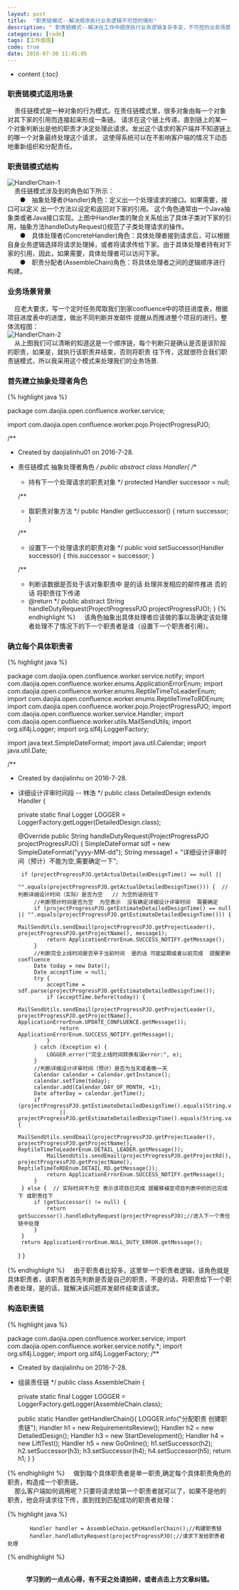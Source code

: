 ```yaml
---
layout: post
title:  "职责链模式--解决顺序执行业务逻辑不可控的情形"
description: " 职责链模式--解决在工作中顺序执行业务逻辑复杂多变，不可控的业务场景"
categories: [code]
tags: [工作感悟]
code: true
date: 2016-07-30 11:45:05
---
```


* content
{:toc}

### 职责链模式适用场景
  &nbsp;&nbsp;&nbsp;&nbsp;责任链模式是一种对象的行为模式。在责任链模式里，很多对象由每一个对象对其下家的引用而连接起来形成一条链。
请求在这个链上传递，直到链上的某一个对象判断出是他的职责才决定处理此请求。发出这个请求的客户端并不知道链上的哪一个对象最终处理这个请求，
这使得系统可以在不影响客户端的情况下动态地重新组织和分配责任。

### 职责链模式结构
![HandlerChain-1](/img/HandlerChain-01.png)<br/>
  &nbsp;&nbsp;&nbsp;&nbsp;责任链模式涉及到的角色如下所示：<br/>
　　●　抽象处理者(Handler)角色：定义出一个处理请求的接口。如果需要，接口可以定义 出一个方法以设定和返回对下家的引用。
这个角色通常由一个Java抽象类或者Java接口实现。上图中Handler类的聚合关系给出了具体子类对下家的引用，抽象方法handleDutyRequest()规范了子类处理请求的操作。<br/>
　　●　具体处理者(ConcreteHandler)角色：具体处理者接到请求后，可以根据自身业务逻辑选择将请求处理掉，或者将请求传给下家。由于具体处理者持有对下家的引用，因此，如果需要，具体处理者可以访问下家。<br/>
　　●　职责分配者(AssembleChain)角色：将具体处理者之间的逻辑顺序进行构建。

### 业务场景背景
  &nbsp;&nbsp;&nbsp;&nbsp;应老大要求，写一个定时任务爬取我们到家confluence中的项目进度表，根据项目进度表中的进度，做出不同判断并发邮件
提醒从而推进整个项目的进行。整体流程图：<br/>
![HandlerChain-2](/img/HandlerChain-02.png)<br/>
  &nbsp;&nbsp;&nbsp;&nbsp;从上图我们可以清晰的知道这是一个顺序链，每个判断只是确认是否是该阶段的职责，如果是，就执行该职责并结束，否则将职责
往下传，这就很符合我们职责链模式，所以我采用这个模式来处理我们的业务场景.

### 首先建立抽象处理者角色

{% highlight java %}

package com.daojia.open.confluence.worker.service;

import com.daojia.open.confluence.worker.pojo.ProjectProgressPJO;

/**
 * Created by daojialinhu01 on 2016-7-28.
 * 责任链模式  抽象处理者角色
 */
public abstract class Handler{
    /**
     * 持有下一个处理请求的职责对象
     */
    protected Handler successor = null;

    /**
     * 取职责对象方法
     */
    public Handler getSuccessor() {
        return successor;
    }

    /**
     * 设置下一个处理请求的职责对象
     */
    public void setSuccessor(Handler successor) {
        this.successor = successor;
    }

    /**
     * 判断该数据是否处于该对象职责中   是的话  处理并发相应的邮件推进   否的话  将职责往下传递
     * @return
     */
    public abstract String handleDutyRequest(ProjectProgressPJO projectProgressPJO);
}
{% endhighlight %}
  &nbsp;&nbsp;&nbsp;&nbsp;该角色抽象出具体处理者应该做的事以及确定该处理者处理不了情况下的下一个职责者是谁（设置下一个职责者引用）。

### 确立每个具体职责者

{% highlight java %}

package com.daojia.open.confluence.worker.service.notify;
import com.daojia.open.confluence.worker.enums.ApplicationErrorEnum;
import com.daojia.open.confluence.worker.enums.ReptileTimeToLeaderEnum;
import com.daojia.open.confluence.worker.enums.ReptileTimeToRDEnum;
import com.daojia.open.confluence.worker.pojo.ProjectProgressPJO;
import com.daojia.open.confluence.worker.service.Handler;
import com.daojia.open.confluence.worker.utils.MailSendUtils;
import org.slf4j.Logger;
import org.slf4j.LoggerFactory;

import java.text.SimpleDateFormat;
import java.util.Calendar;
import java.util.Date;

/**
 * Created by daojialinhu on 2016-7-28.
 * 详细设计评审时间段 -- 林浩
 */
public class DetailedDesign extends Handler {

    private static final Logger LOGGER = LoggerFactory.getLogger(DetailedDesign.class);

    @Override
    public String handleDutyRequest(ProjectProgressPJO projectProgressPJO) {
        SimpleDateFormat sdf = new SimpleDateFormat("yyyy-MM-dd");
        String message1 = "详细设计评审时间（预计）不能为空,需要确定一下";

        if (projectProgressPJO.getActualDetailedDesignTime() == null ||
                "".equals(projectProgressPJO.getActualDetailedDesignTime())) {  //判断详细设计时间（实际）是否为空   // 为空的话则往下
            //判断预计时间是否为空  为空表示  没有确定详细设计评审时间  需要确定
            if (projectProgressPJO.getEstimateDetailedDesignTime() == null || "".equals(projectProgressPJO.getEstimateDetailedDesignTime())) {
                MailSendUtils.sendEmail(projectProgressPJO.getProjectLeader(), projectProgressPJO.getProjectName(), message1);
                return ApplicationErrorEnum.SUCCESS_NOTIFY.getMessage();
            }
            //判断完全上线时间是否早于当前时间  是的话 可能延期或者以前完成  提醒更新confluence
            Date today = new Date();
            Date acceptTime = null;
            try {
                acceptTime = sdf.parse(projectProgressPJO.getEstimateDetailedDesignTime());
                if (acceptTime.before(today)) {
                    MailSendUtils.sendEmail(projectProgressPJO.getProjectLeader(), projectProgressPJO.getProjectName(), ApplicationErrorEnum.UPDATE_CONFLUENCE.getMessage());
                    return ApplicationErrorEnum.SUCCESS_NOTIFY.getMessage();
                }
            } catch (Exception e) {
                LOGGER.error("完全上线时间转换有误error:", e);
            }
            //判断详细设计评审时间（预计）是否为当天或者晚一天
            Calendar calendar = Calendar.getInstance();
            calendar.setTime(today);
            calendar.add(Calendar.DAY_OF_MONTH, +1);
            Date afterDay = calendar.getTime();
            if (projectProgressPJO.getEstimateDetailedDesignTime().equals(String.valueOf(sdf.format(today)))
                    || projectProgressPJO.getEstimateDetailedDesignTime().equals(String.valueOf(sdf.format(afterDay)))) {
                MailSendUtils.sendEmail(projectProgressPJO.getProjectLeader(), projectProgressPJO.getProjectName(), ReptileTimeToLeaderEnum.DETAIL_LEADER.getMessage());
                MailSendUtils.sendEmail(projectProgressPJO.getProjectRd(), projectProgressPJO.getProjectName(), ReptileTimeToRDEnum.DETAIL_RD.getMessage());
                return ApplicationErrorEnum.SUCCESS_NOTIFY.getMessage();
            }
        } else {  // 实际时间不为空 表示该项目已完成 提醒移植至项目列表中的的已完成下 或职责往下
            if (getSuccessor() != null) {
                return getSuccessor().handleDutyRequest(projectProgressPJO);//进入下一个责任链中处理
            }
        }
        return ApplicationErrorEnum.NULL_DUTY_ERROR.getMessage();
    }
}

{% endhighlight %}
  &nbsp;&nbsp;&nbsp;&nbsp;由于职责者比较多，这里举一个职责者逻辑，该角色就是具体职责者，该职责者首先判断是否是自己的职责，不是的话，将职责给下一个职责者处理，是的话，就解决该问题并发邮件结束该请求。

### 构造职责链

{% highlight java %}

package com.daojia.open.confluence.worker.service;
import com.daojia.open.confluence.worker.service.notify.*;
import org.slf4j.Logger;
import org.slf4j.LoggerFactory;
/**
 * Created by daojialinhu on 2016-7-28.
 * 组装责任链
 */
public class AssembleChain {

    private static final Logger LOGGER = LoggerFactory.getLogger(AssembleChain.class);

    public static Handler getHandlerChain(){
        LOGGER.info("分配职责  创建职责链");
        Handler h1 = new RequirementsReview();
        Handler h2 = new DetailedDesign();
        Handler h3 = new StartDevelopment();
        Handler h4 = new LiftTest();
        Handler h5 = new GoOnline();
        h1.setSuccessor(h2);
        h2.setSuccessor(h3);
        h3.setSuccessor(h4);
        h4.setSuccessor(h5);
        return h1;
    }
}

{% endhighlight %}
  &nbsp;&nbsp;&nbsp;&nbsp;做到每个具体职责者是单一职责,确定每个具体职责角色的职责，构造成一个职责链。<br/>
  &nbsp;&nbsp;&nbsp;&nbsp;那么客户端如何调用呢？只要将请求给第一个职责者就可以了，如果不是他的职责，他会将请求往下传，直到找到匹配成功的职责者处理：
 
{% highlight java %}

           Handler handler = AssembleChain.getHandlerChain();//构建职责链
           handler.handleDutyRequest(projectProgressPJO);//请求下发给职责者  处理

{% endhighlight %}

<br/>
<center><b>学习到的一点点心得，有不妥之处请拍砖，或者点击上方文章纠错。</b></center>